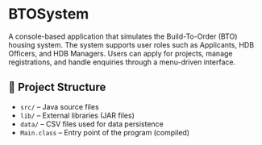 # BTOSystem

A console-based application that simulates the Build-To-Order (BTO) housing system. The system supports user roles such as Applicants, HDB Officers, and HDB Managers. Users can apply for projects, manage registrations, and handle enquiries through a menu-driven interface.

## 🧱 Project Structure

- `src/` – Java source files
- `lib/` – External libraries (JAR files)
- `data/` – CSV files used for data persistence
- `Main.class` – Entry point of the program (compiled)
